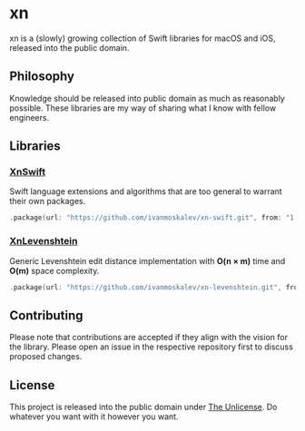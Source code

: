 # xn

xn is a (slowly) growing collection of Swift libraries for macOS and iOS, released into the public domain.

## Philosophy

Knowledge should be released into public domain as much as reasonably possible. These libraries are my way of sharing what I know with fellow engineers.

## Libraries

### [XnSwift](https://github.com/ivanmoskalev/xn-swift)
Swift language extensions and algorithms that are too general to warrant their own packages.

```swift
.package(url: "https://github.com/ivanmoskalev/xn-swift.git", from: "1.0.0")
```

### [XnLevenshtein](https://github.com/ivanmoskalev/xn-levenshtein)
Generic Levenshtein edit distance implementation with **O(n × m)** time and **O(m)** space complexity.

```swift
.package(url: "https://github.com/ivanmoskalev/xn-levenshtein.git", from: "1.0.0")
```

## Contributing

Please note that contributions are accepted if they align with the vision for the library. Please open an issue in the respective repository first to discuss proposed changes. 

## License

This project is released into the public domain under [The Unlicense](https://unlicense.org/). Do whatever you want with it however you want.